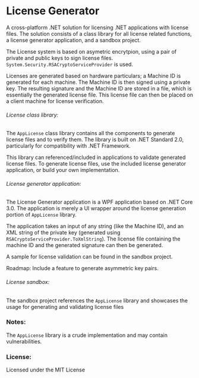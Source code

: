 # License Generator

A cross-platform .NET solution for licensing .NET applications with license files. The solution consists of a class library for all license related functions, a license generator application, and a sandbox project.

The License system is based on asymetric encrytpion, using a pair of private and public keys to sign license files. `System.Security.RSACryptoServiceProvider` is used.

Licenses are generated based on hardware particulars; a Machine ID is generated for each machine. The Machine ID is then signed using a private key. The resulting signature and the Machine ID are stored in a file, which is essentially the generated license file. This license file can then be placed on a client machine for license verification.

###### License class library:

The `AppLicense` class library contains all the components to generate license files and to verify them. The library is built on .NET Standard 2.0, particularly for compatibility with .NET Framework.

This library can referenced/included in applications to validate generated license files. To generate license files, use the included license generator application, or build your own implementation.

###### License generator application:

The License Generator application is a WPF application based on .NET Core 3.0. The application is merely a UI wrapper around the license generation portion of `AppLicense` library.

The application takes an input of any string (like the Machine ID), and an XML string of the private key (generated using `RSACryptoServiceProvider.ToXmlString`). The license file containing the machine ID and the generated signature can then be generated.

A sample for license validation can be found in the sandbox project.

Roadmap: Include a feature to generate asymmetric key pairs.

###### License sandbox:

The sandbox project references the `AppLicense` library and showcases the usage for generating and validating license files

### Notes:

The `AppLicense` library is a crude implementation and may contain vulnerabilities.

### License:

Licensed under the MIT License
